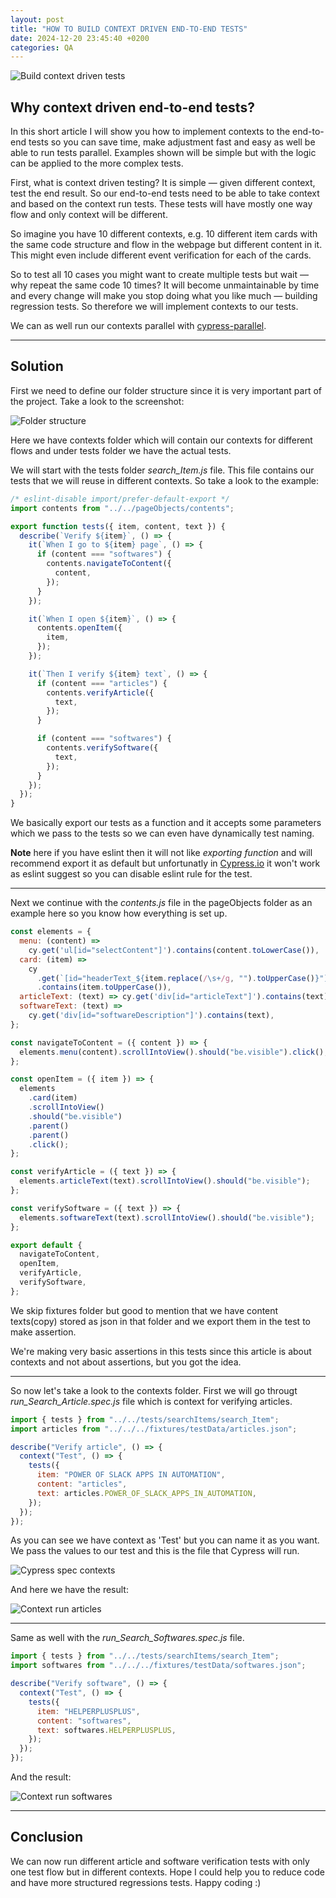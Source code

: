 ```yaml
---
layout: post
title: "HOW TO BUILD CONTEXT DRIVEN END-TO-END TESTS"
date: 2024-12-20 23:45:40 +0200
categories: QA
---
```


![Build context driven tests](/assets/images/build_context_driven_tests/build_context_driven_tests.jpg)

## **Why context driven end-to-end tests?**

In this short article I will show you how to implement contexts to the end-to-end tests so you can save time, make adjustment fast and easy as well be able to run tests parallel. Examples shown will be simple but with the logic can be applied to the more complex tests.

First, what is context driven testing? It is simple — given different context, test the end result. So our end-to-end tests need to be able to take context and based on the context run tests. These tests will have mostly one way flow and only context will be different.

So imagine you have 10 different contexts, e.g. 10 different item cards with the same code structure and flow in the webpage but different content in it. This might even include different event verification for each of the cards.

So to test all 10 cases you might want to create multiple tests but wait — why repeat the same code 10 times? It will become unmaintainable by time and every change will make you stop doing what you like much — building regression tests. So therefore we will implement contexts to our tests.

We can as well run our contexts parallel with [cypress-parallel](https://www.npmjs.com/package/cypress-parallel).

---

## **Solution**

First we need to define our folder structure since it is very important part of the project. Take a look to the screenshot:

![Folder structure](/assets/images/build_context_driven_tests/folder_structure.png)

Here we have contexts folder which will contain our contexts for different flows and under tests folder we have the actual tests.

We will start with the tests folder _search_Item.js_ file. This file contains our tests that we will reuse in different contexts. So take a look to the example:

```javascript
/* eslint-disable import/prefer-default-export */
import contents from "../../pageObjects/contents";

export function tests({ item, content, text }) {
  describe(`Verify ${item}`, () => {
    it(`When I go to ${item} page`, () => {
      if (content === "softwares") {
        contents.navigateToContent({
          content,
        });
      }
    });

    it(`When I open ${item}`, () => {
      contents.openItem({
        item,
      });
    });

    it(`Then I verify ${item} text`, () => {
      if (content === "articles") {
        contents.verifyArticle({
          text,
        });
      }

      if (content === "softwares") {
        contents.verifySoftware({
          text,
        });
      }
    });
  });
}
```

We basically export our tests as a function and it accepts some parameters which we pass to the tests so we can even have dynamically test naming.

**Note** here if you have eslint then it will not like _exporting function_ and will recommend export it as default but unfortunatly in [Cypress.io](https://www.cypress.io/) it won't work as eslint suggest so you can disable eslint rule for the test.

---

Next we continue with the _contents.js_ file in the pageObjects folder as an example here so you know how everything is set up.

```javascript
const elements = {
  menu: (content) =>
    cy.get('ul[id="selectContent"]').contains(content.toLowerCase()),
  card: (item) =>
    cy
      .get(`[id="headerText_${item.replace(/\s+/g, "").toUpperCase()}"]`)
      .contains(item.toUpperCase()),
  articleText: (text) => cy.get('div[id="articleText"]').contains(text),
  softwareText: (text) =>
    cy.get('div[id="softwareDescription"]').contains(text),
};

const navigateToContent = ({ content }) => {
  elements.menu(content).scrollIntoView().should("be.visible").click();
};

const openItem = ({ item }) => {
  elements
    .card(item)
    .scrollIntoView()
    .should("be.visible")
    .parent()
    .parent()
    .click();
};

const verifyArticle = ({ text }) => {
  elements.articleText(text).scrollIntoView().should("be.visible");
};

const verifySoftware = ({ text }) => {
  elements.softwareText(text).scrollIntoView().should("be.visible");
};

export default {
  navigateToContent,
  openItem,
  verifyArticle,
  verifySoftware,
};
```

We skip fixtures folder but good to mention that we have content texts(copy) stored as json in that folder and we export them in the test to make assertion.

We're making very basic assertions in this tests since this article is about contexts and not about assertions, but you got the idea.

---

So now let's take a look to the contexts folder. First we will go througt _run_Search_Article.spec.js_ file which is context for verifying articles.

```javascript
import { tests } from "../../tests/searchItems/search_Item";
import articles from "../../../fixtures/testData/articles.json";

describe("Verify article", () => {
  context("Test", () => {
    tests({
      item: "POWER OF SLACK APPS IN AUTOMATION",
      content: "articles",
      text: articles.POWER_OF_SLACK_APPS_IN_AUTOMATION,
    });
  });
});
```

As you can see we have context as 'Test' but you can name it as you want. We pass the values to our test and this is the file that Cypress will run.

![Cypress spec contexts](/assets/images/build_context_driven_tests/cypress_spec_contexts.png)

And here we have the result:

![Context run articles](/assets/images/build_context_driven_tests/context_run_articles.png)

---

Same as well with the _run_Search_Softwares.spec.js_ file.

```javascript
import { tests } from "../../tests/searchItems/search_Item";
import softwares from "../../../fixtures/testData/softwares.json";

describe("Verify software", () => {
  context("Test", () => {
    tests({
      item: "HELPERPLUSPLUS",
      content: "softwares",
      text: softwares.HELPERPLUSPLUS,
    });
  });
});
```

And the result:

![Context run softwares](/assets/images/build_context_driven_tests/context_run_softwares.png)

---

## **Conclusion**

We can now run different article and software verification tests with only one test flow but in different contexts. Hope I could help you to reduce code and have more structured regressions tests. Happy coding :)
